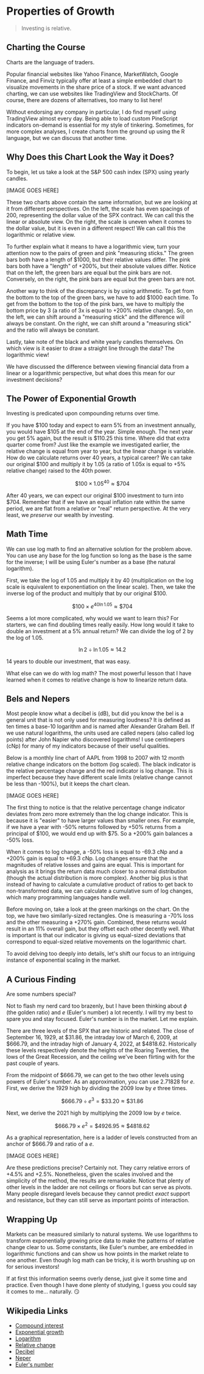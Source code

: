 # Properties of Growth

> Investing is relative.

## Charting the Course

Charts are the language of traders.

Popular financial websites like Yahoo Finance, MarketWatch, Google Finance, and Finviz typically offer at least a simple embedded chart to visualize movements in the share price of a stock. If we want advanced charting, we can use websites like TradingView and StockCharts. Of course, there are dozens of alternatives, too many to list here!

Without endorsing any company in particular, I do find myself using TradingView almost every day. Being able to load custom PineScript indicators on-demand is essential for my style of tinkering. Sometimes, for more complex analyses, I create charts from the ground up using the R language, but we can discuss that another time.

## Why Does this Chart Look the Way it Does?

To begin, let us take a look at the S&P 500 cash index (SPX) using yearly candles.

[IMAGE GOES HERE]

These two charts above contain the same information, but we are looking at it from different perspectives. On the left, the scale has even spacings of 200, representing the dollar value of the SPX contract. We can call this the linear or absolute view. On the right, the scale is uneven when it comes to the dollar value, but it is even in a different respect! We can call this the logarithmic or relative view.

To further explain what it means to have a logarithmic view, turn your attention now to the pairs of green and pink "measuring sticks." The green bars both have a length of $1000, but their relative values differ. The pink bars both have a "length" of +200%, but their absolute values differ. Notice that on the left, the green bars are equal but the pink bars are not. Conversely, on the right, the pink bars are equal but the green bars are not.

Another way to think of the discrepancy is by using arithmetic. To get from the bottom to the top of the green bars, we have to add $1000 each time. To get from the bottom to the top of the pink bars, we have to multiply the bottom price by 3 (a ratio of 3x is equal to +200% relative change). So, on the left, we can shift around a "measuring stick" and the difference will always be constant. On the right, we can shift around a "measuring stick" and the ratio will always be constant.

Lastly, take note of the black and white yearly candles themselves. On which view is it easier to draw a straight line through the data? The logarithmic view!

We have discussed the difference between viewing financial data from a linear or a logarithmic perspective, but what does this mean for our investment decisions?

## The Power of Exponential Growth

Investing is predicated upon compounding returns over time.

If you have $100 today and expect to earn 5% from an investment annually, you would have $105 at the end of the year. Simple enough. The next year you get 5% again, but the result is $110.25 this time. Where did that extra quarter come from? Just like the example we investigated earlier, the relative change is equal from year to year, but the linear change is variable. How do we calculate returns over 40 years, a typical career? We can take our original $100 and multiply it by 1.05 (a ratio of 1.05x is equal to +5% relative change) raised to the 40th power.

$$\$100 \times 1.05^{40} \approx \$704$$

After 40 years, we can expect our original $100 investment to turn into $704. Remember that if we have an equal inflation rate within the same period, we are flat from a relative or "real" return perspective. At the very least, we *preserve* our wealth by investing.

## Math Time

We can use log math to find an alternative solution for the problem above. You can use any base for the log function so long as the base is the same for the inverse; I will be using Euler's number as a base (the natural logarithm).

First, we take the log of 1.05 and multiply it by 40 (multiplication on the log scale is equivalent to exponentiation on the linear scale). Then, we take the inverse log of the product and multiply that by our original $100.

$$\$100 \times e ^ {40\ln1.05} \approx \$704$$

Seems a lot more complicated, why would we want to learn this? For starters, we can find doubling times really easily. How long would it take to double an investment at a 5% annual return? We can divide the log of 2 by the log of 1.05.

$$\ln2 \div \ln1.05 \approx 14.2$$

14 years to double our investment, that was easy.

What else can we do with log math? The most powerful lesson that I have learned when it comes to relative change is how to linearize return data.

## Bels and Nepers

Most people know what a decibel is (dB), but did you know the bel is a general unit that is not only used for measuring loudness? It is defined as ten times a base-10 logarithm and is named after Alexander Graham Bell. If we use natural logarithms, the units used are called nepers (also called log points) after John Napier who discovered logarithms! I use centinepers (cNp) for many of my indicators because of their useful qualities.

Below is a monthly line chart of AAPL from 1998 to 2007 with 12 month relative change indicators on the bottom (log scaled). The black indicator is the relative percentage change and the red indicator is log change. This is imperfect because they have different scale limits (relative change cannot be less than -100%), but it keeps the chart clean.

[IMAGE GOES HERE]

The first thing to notice is that the relative percentage change indicator deviates from zero more extremely than the log change indicator. This is because it is "easier" to have larger values than smaller ones. For example, if we have a year with -50% returns followed by +50% returns from a principal of $100, we would end up with $75. So a +200% gain balances a -50% loss.

When it comes to log change, a -50% loss is equal to -69.3 cNp and a +200% gain is equal to +69.3 cNp. Log changes ensure that the magnitudes of relative losses and gains are equal. This is important for analysis as it brings the return data much closer to a normal distribution (though the actual distribution is more complex). Another big plus is that instead of having to calculate a cumulative product of ratios to get back to non-transformed data, we can calculate a cumulative sum of log changes, which many programming languages handle well.

Before moving on, take a look at the green markings on the chart. On the top, we have two similarly-sized rectangles. One is measuring a -70% loss and the other measuring a +270% gain. Combined, these returns would result in an 11% overall gain, but they offset each other decently well. What is important is that our indicator is giving us equal-sized deviations that correspond to equal-sized relative movements on the logarithmic chart.

To avoid delving too deeply into details, let's shift our focus to an intriguing instance of exponential scaling in the market.

## A Curious Finding

Are some numbers special?

Not to flash my nerd card too brazenly, but I have been thinking about $\phi$ (the golden ratio) and $e$ (Euler's number) a lot recently. I will try my best to spare you and stay focused. Euler's number is in the market. Let me explain.

There are three levels of the SPX that are historic and related. The close of September 16, 1929, at $31.86, the intraday low of March 6, 2009, at $666.79, and the intraday high of January 4, 2022, at $4818.62. Historically these levels respectively denote the heights of the Roaring Twenties, the lows of the Great Recession, and the ceiling we've been flirting with for the past couple of years.

From the midpoint of $666.79, we can get to the two other levels using powers of Euler's number. As an approximation, you can use 2.71828 for $e$. First, we derive the 1929 high by dividing the 2009 low by $e$ three times.

$$\$666.79 \div e^3 = \$33.20 \approx \$31.86$$

Next, we derive the 2021 high by multiplying the 2009 low by $e$ twice.

$$\$666.79 \times e^2 = \$4926.95 \approx \$4818.62$$

As a graphical representation, here is a ladder of levels constructed from an anchor of $666.79 and ratio of a $e$.

[IMAGE GOES HERE]

Are these predictions precise? Certainly not. They carry relative errors of +4.5% and +2.5%. Nonetheless, given the scales involved and the simplicity of the method, the results are remarkable. Notice that plenty of other levels in the ladder are not ceilings or floors but can serve as pivots. Many people disregard levels because they cannot predict *exact* support and resistance, but they can still serve as important points of interaction.

## Wrapping Up

Markets can be measured similarly to natural systems. We use logarithms to transform exponentially growing price data to make the patterns of relative change clear to us. Some constants, like Euler's number, are embedded in logarithmic functions and can show us how points in the market relate to one another. Even though log math can be tricky, it is worth brushing up on for serious investors!

If at first this information seems overly dense, just give it some time and practice. Even though I have done plenty of studying, I guess you could say it comes to me... naturally. 😏

## Wikipedia Links

- [Compound interest](https://en.wikipedia.org/wiki/Compound_interest)
- [Exponential growth](https://en.wikipedia.org/wiki/Exponential_growth)
- [Logarithm](https://en.wikipedia.org/wiki/Logarithm)
- [Relative change](https://en.wikipedia.org/wiki/Relative_change)
- [Decibel](https://en.wikipedia.org/wiki/Decibel)
- [Neper](https://en.wikipedia.org/wiki/Neper)
- [Euler's number](https://en.wikipedia.org/wiki/E_(mathematical_constant))
